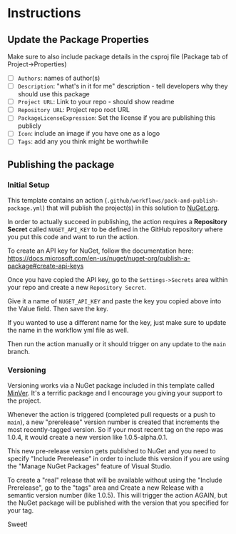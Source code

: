 # Instructions


## Update the Package Properties
Make sure to also include package details in the csproj file (Package tab of Project->Properties)

- [ ] `Authors`: names of author(s)
- [ ] `Description`: "what's in it for me" description - tell developers why they should use this package
- [ ] `Project URL`: Link to your repo - should show readme
- [ ] `Repository URL`: Project repo root URL
- [ ] `PackageLicenseExpression`: Set the license if you are publishing this publicly
- [ ] `Icon`: include an image if you have one as a logo
- [ ] `Tags`: add any you think might be worthwhile

## Publishing the package
### Initial Setup
This template contains an action (`.github/workflows/pack-and-publish-package.yml`) that will 
publish the project(s) in this solution to [NuGet.org](https://www.nuget.org).

In order to actually succeed in publishing, the action requires a **Repository Secret** called `NUGET_API_KEY` to be defined 
in the GitHub repository where you put this code and want to run the action.

To create an API key for NuGet, follow the documentation here: https://docs.microsoft.com/en-us/nuget/nuget-org/publish-a-package#create-api-keys

Once you have copied the API key, go to the `Settings->Secrets` area within your repo and create a new `Repository Secret`.

Give it a name of `NUGET_API_KEY` and paste the key you copied above into the Value field.  Then save the key.  

If you wanted to use a different name for the key, just make sure to update the name in the workflow yml file as well.

Then run the action manually or it should trigger on any update to the `main` branch.  

### Versioning
Versioning works via a NuGet package included in this template called [MinVer](https://github.com/adamralph/minver). It's a terrific package and I encourage you 
giving your support to the project.

Whenever the action is triggered (completed pull requests or a push to `main`), a new "prerelease" version number is created that increments the most recently-tagged
version.  So if your most recent tag on the repo was 1.0.4, it would create a new version like 1.0.5-alpha.0.1. 

This new pre-release version gets published to NuGet and you need to specify "Include Prerelease" in order to include this version if you are using the 
"Manage NuGet Packages" feature of Visual Studio.

To create a "real" release that will be available without using the "Include Prerelease", go to the "tags" area and Create a new Release with a semantic version 
number (like 1.0.5).  This will trigger the action AGAIN, but the NuGet package will be published with the version that you specified for your tag.

Sweet!
